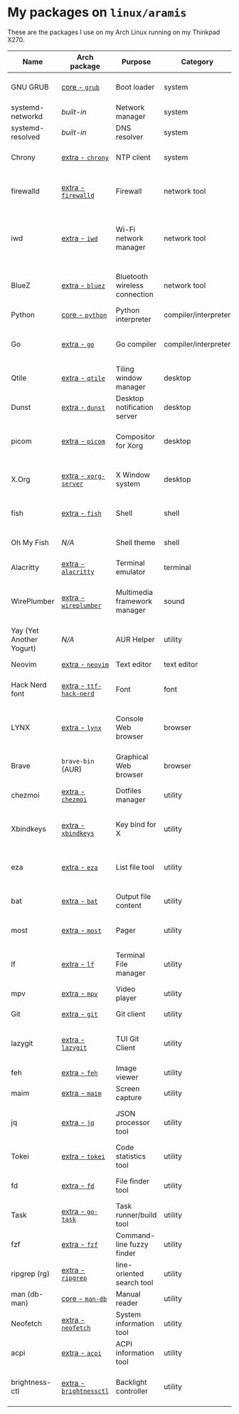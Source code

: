# My packages on `linux/aramis`

These are the packages I use on my Arch Linux running on my Thinkpad X270.

Name|Arch package|Purpose|Category|Documentation|Description
|---|---|---|---|---|---|
GNU GRUB|[core - `grub`](https://archlinux.org/packages/core/x86_64/grub)|Boot loader|system|[wiki.archlinux.org](https://wiki.archlinux.org/title/GRUB)|Official boot loader from the GNU Project
systemd-networkd|_built-in_|Network manager|system|[wiki.archlinux.org](https://wiki.archlinux.org/title/Systemd-networkd)|Network manager built in systemd
systemd-resolved|_built-in_|DNS resolver|system|[wiki.archlinux.org](https://wiki.archlinux.org/title/Systemd-resolved)|DNS resolver built in systemd
Chrony|[extra - `chrony`](https://archlinux.org/packages/extra/x86_64/chrony/)|NTP client|system|[wiki.archlinux.org](https://wiki.archlinux.org/title/Chrony)|Recommended NTP client for laptops
firewalld|[extra - `firewalld`](https://archlinux.org/packages/extra/any/firewalld/)|Firewall|network tool|[wiki.archlinux.org](https://wiki.archlinux.org/title/firewalld)|User-friendly tool to easily manage iptables and nftables
iwd|[extra - `iwd`](https://archlinux.org/packages/extra/x86_64/iwd/)|Wi-Fi network manager|network tool|[wiki.archlinux.org](https://wiki.archlinux.org/title/iwd)|Cross-platform supplicant with support for WPA, WPA2 and WPA3 developed by Intel
BlueZ|[extra - `bluez`](https://archlinux.org/packages/extra/x86_64/bluez/)|Bluetooth wireless connection|network tool|[wiki.archlinux.org](https://wiki.archlinux.org/title/Bluetooth)|Support for the core Bluetooth layers and protocols
Python|[core - `python`](https://archlinux.org/packages/core/x86_64/python/)|Python interpreter|compiler/interpreter|[wiki.archlinux.org](https://wiki.archlinux.org/title/Python)|CPython interpreter
Go|[extra - `go`](https://archlinux.org/packages/extra/x86_64/go/)|Go compiler|compiler/interpreter|[wiki.archlinux.org](https://wiki.archlinux.org/title/Go)|Core compiler for the Go programming language
Qtile|[extra - `qtile`](https://archlinux.org/packages/extra/x86_64/qtile/)|Tiling window manager|desktop|[docs.qtile.org](http://docs.qtile.org/en/stable/)|Dynamic tiling window manager written in Python
Dunst|[extra - `dunst`](https://archlinux.org/packages/extra/x86_64/dunst/)|Desktop notification server|desktop|[wiki.archlinux.org](https://wiki.archlinux.org/title/Dunst)|Lightweight notification daemon
picom|[extra - `picom`](https://archlinux.org/packages/extra/x86_64/picom/)|Compositor for Xorg|desktop|[wiki.archlinux.org](https://wiki.archlinux.org/title/Picom)|Enable some feature like window opacity, fading and blurring
X.Org|[extra - `xorg-server`](https://archlinux.org/packages/extra/x86_64/xorg-server/)|X Window system|desktop|[wiki.archlinux.org](https://wiki.archlinux.org/title/Xorg)|Open source implementation of the X Window System
fish|[extra - `fish`](https://archlinux.org/packages/extra/x86_64/fish/)|Shell|shell|[wiki.archlinux.org](https://wiki.archlinux.org/title/fish)|Shell intended to be interactive and user-friendly
Oh My Fish|_N/A_|Shell theme|shell|[github.com](https://github.com/oh-my-fish/oh-my-fish)|Themes and plugins framework for fish
Alacritty|[extra - `alacritty`](https://archlinux.org/packages/extra/x86_64/alacritty/)|Terminal emulator|terminal|[wiki.archlinux.org](https://wiki.archlinux.org/title/Alacritty)|Blazing fast terminal emulator
WirePlumber|[extra - `wireplumber`](https://archlinux.org/packages/extra/x86_64/wireplumber/)|Multimedia framework manager|sound|[wiki.archlinux.org](https://wiki.archlinux.org/title/WirePlumber)|Manager for pipewire, which is a low-level multimedia framework
Yay (Yet Another Yogurt)|_N/A_|AUR Helper|utility|[github.com](https://github.com/Jguer/yay)|AUR helper and wrapper for pacman
Neovim|[extra - `neovim`](https://archlinux.org/packages/extra/x86_64/neovim/)|Text editor|text editor|[neovim.io](https://neovim.io/doc/)|Reforged version of vim
Hack Nerd font|[extra - `ttf-hack-nerd`](https://archlinux.org/packages/extra/any/ttf-hack-nerd/)|Font|font|[github.com](https://github.com/ryanoasis/nerd-fonts)|Cool font for the terminal and coding
LYNX|[extra - `lynx`](https://archlinux.org/packages/extra/x86_64/lynx/)|Console Web browser|browser|[wiki.archlinux.org](https://wiki.archlinux.org/title/List_of_applications#Web_browsers)|Console graphical and text based Web browser, which supports Gopher too
Brave|`brave-bin` (AUR)|Graphical Web browser|browser|[brave.com](https://brave.com/linux/#arch)|Privacy-focused browser based on Chromium
chezmoi|[extra - `chezmoi`](https://archlinux.org/packages/extra/x86_64/chezmoi/)|Dotfiles manager|utility|[chezmoi.io](https://www.chezmoi.io/)|Configuration that adds extra features to Neovim
Xbindkeys|[extra - `xbindkeys`](https://archlinux.org/packages/extra/x86_64/xbindkeys/)|Key bind for X|utility|[wiki.archlinux.org](https://wiki.archlinux.org/title/Xbindkeys)|Bind your keyboard and mouse key to a shell command
eza|[extra - `eza`](https://archlinux.org/packages/extra/x86_64/eza/)|List file tool|utility|[github.com](https://github.com/eza-community/eza)|like `ls` command, but more colorful (previously known as `exa`)
bat|[extra - `bat`](https://archlinux.org/packages/extra/x86_64/bat/)|Output file content|utility|[github.com](https://github.com/sharkdp/bat)|like `cat` command, but offers a better visualization
most|[extra - `most`](https://archlinux.org/packages/extra/x86_64/most/)|Pager|utility|[linux.die.net](https://linux.die.net/man/1/most)|like `less` and `more` commands, but better
lf|[extra - `lf`](https://archlinux.org/packages/extra/x86_64/lf/)|Terminal File manager|utility|[pkg.go.dev](https://pkg.go.dev/github.com/gokcehan/lf)|TUI file manager inspired by rancher written in Golang
mpv|[extra - `mpv`](https://archlinux.org/packages/extra/x86_64/mpv/)|Video player|utility|[wiki.archlinux.org](https://wiki.archlinux.org/title/Mpv)|Hackable Video player
Git|[extra - `git`](https://archlinux.org/packages/extra/x86_64/git/)|Git client|utility|[wiki.archlinux.org](https://wiki.archlinux.org/title/Git)|Client for the most famous SCM
lazygit|[extra - `lazygit`](https://archlinux.org/packages/extra/x86_64/lazygit/)|TUI Git Client|utility|[github.com](https://github.com/jesseduffield/lazygit)|A simple terminal UI for git commands written in Go
feh|[extra - `feh`](https://archlinux.org/packages/extra/x86_64/feh/)|Image viewer|utility|[wiki.archlinux.org](https://wiki.archlinux.org/title/feh)|Very lightweight image viewer
maim|[extra - `maim`](https://archlinux.org/packages/extra/x86_64/maim/)|Screen capture|utility|[github.com](https://github.com/naelstrof/maim)|Lightweight tool to take screenshot
jq|[extra - `jq`](https://archlinux.org/packages/extra/x86_64/jq/)|JSON processor tool|utility|[stedolan.github.io](https://stedolan.github.io/jq/)|The most advanced JSON parser and processor
Tokei|[extra - `tokei`](https://archlinux.org/packages/extra/x86_64/tokei/)|Code statistics tool|utility|[github.com](https://github.com/XAMPPRocky/tokei)|Good little tool to get code stats
fd|[extra - `fd`](https://archlinux.org/packages/extra/x86_64/fd/)|File finder tool|utility|[github.com](https://github.com/sharkdp/fd)|like `find` command, but way better
Task|[extra - `go-task`](https://archlinux.org/packages/extra/x86_64/go-task/)|Task runner/build tool |utility|[github.com](https://github.com/go-task/task)|like GNU Make command, but easier to use
fzf|[extra - `fzf`](https://archlinux.org/packages/extra/x86_64/fzf/)|Command-line fuzzy finder|utility|[github.com](https://github.com/junegunn/fzf)|Blazingly fast and fully-featured tool to find stuff
ripgrep (rg)|[extra - `ripgrep`](https://archlinux.org/packages/extra/x86_64/ripgrep/)|line-oriented search tool|utility|[github.com](https://github.com/BurntSushi/ripgrep)|like `grep` command, but way better
man (db-man)|[core - `man-db`](https://archlinux.org/packages/core/x86_64/man-db/)|Manual reader|utility|[wiki.archlinux.org](https://wiki.archlinux.org/title/man_page)|Implementation of man on Arch Linux
Neofetch|[extra - `neofetch`](https://archlinux.org/packages/extra/any/neofetch/)|System information tool|utility|[github.com](https://github.com/dylanaraps/neofetch)|Print system info with style
acpi|[extra - `acpi`](https://archlinux.org/packages/extra/x86_64/acpi/)|ACPI information tool|utility|[wiki.archlinux.org](https://wiki.archlinux.org/title/ACPI_modules)|Get ACPI information (e.g. battery level)
brightness-ctl|[extra - `brightnessctl`](https://archlinux.org/packages/extra/x86_64/brightnessctl/)|Backlight controller|utility|[wiki.archlinux.org](https://wiki.archlinux.org/title/Backlight)|Easy way to set the monitor brightness at user level
